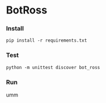# BotRoss

### Install

`pip install -r requirements.txt`

### Test

`python -m unittest discover bot_ross`

### Run

umm
